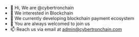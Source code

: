 - 👋 Hi, We are @cybertronchain
- 👀 We interested in Blockchain
- 🌱 We currently developing blockchain payment ecosystem
- 💞️ You are always welcomed to join us
- 📫 Reach us via email at admin@cybertronchain.com

<!---
cybertronchain/cybertronchain is a ✨ special ✨ repository because its `README.md` (this file) appears on your GitHub profile.
You can click the Preview link to take a look at your changes.
--->
